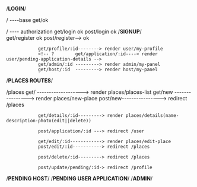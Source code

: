 /**LOGIN**/

/ ----base
                get/ok


/ ---- authorization
                get/login   ok
                post/login ok
 /**SIGNUP**/   
                get/register ok
                post/register--> ok

                get/profile/:id--------> render user/my-profile
                <!-- ?        get/application/:id----> render user/pending-application-details -->
                get/admin/:id ---------> render admin/my-panel
                get/host/:id  ---------> render host/my-panel
/**PLACES ROUTES**/

/places
                get/ -------------------> render places/places-list
                get/new ----------------> render places/new-place
                post/new----------------> redirect /places
                
                get/details/:id---------> render places/details(name-description-photo(edit||delete))

                post/application/:id ---> redirect /user
                
                get/edit/:id------------> render places/edit-place
                post/edit/:id-----------> redirect /places

                post/delete/:id---------> redirect /places

                post/update/pending/:id-> redirect /profile




/**PENDING HOST**/
/**PENDING USER APPLICATION**/
/**ADMIN**/

